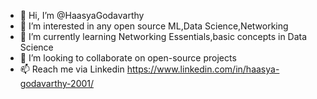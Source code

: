 - 👋 Hi, I’m @HaasyaGodavarthy
- 👀 I’m interested in any open source ML,Data Science,Networking
- 🌱 I’m currently learning Networking Essentials,basic concepts in Data Science
- 💞️ I’m looking to collaborate on open-source projects
- 📫 Reach me via Linkedin https://www.linkedin.com/in/haasya-godavarthy-2001/

<!---
HaasyaGodavarthy/HaasyaGodavarthy is a ✨ special ✨ repository because its `README.md` (this file) appears on your GitHub profile.
You can click the Preview link to take a look at your changes.
--->
